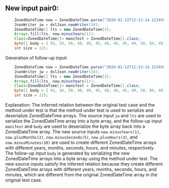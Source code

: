 ## New input pair0:
```java
    ZonedDateTime now = ZonedDateTime.parse("2020-01-12T12:13:14.123456789-03:30");
    JsonWriter jw = dslJson.newWriter(34);
    ZonedDateTime[] lts = new ZonedDateTime[3];
    Arrays.fill(lts, now.minusYears(1));
    Class<ZonedDateTime[]> manifest = ZonedDateTime[].class;
    byte[] body = { 91, 34, 50, 48, 49, 45, 48, 49, 45, 49, 50, 84, 49, 50, 58, 49, 51, 58, 49, 52, 46, 49, 50, 51, 52, 53, 54, 55, 56, 57, 45, 48, 51, 58, 51, 48, 34, 44, 34, 50, 48, 49, 45, 48, 49, 45, 49, 50, 84, 49, 50, 58, 49, 51, 58, 49, 52, 46, 49, 50, 51, 52, 53, 54, 55, 56, 57, 45, 48, 51, 58, 51, 48, 34, 44, 34, 50, 48, 49, 45, 48, 49, 45, 49, 50, 84, 49, 50, 58, 49, 51, 58, 49, 52, 46, 49, 50, 51, 52, 53, 54, 55, 56, 57, 45, 48, 51, 58, 51, 48, 34, 93, 0, 0 };
    int size = 115;
```

Generation of follow-up input:
```java
    ZonedDateTime now = ZonedDateTime.parse("2020-01-12T12:13:14.123456789-03:30");
    JsonWriter jw = dslJson.newWriter(34);
    ZonedDateTime[] lts = new ZonedDateTime[3];
    Arrays.fill(lts, now.minusYears(1));
    Class<ZonedDateTime[]> manifest = ZonedDateTime[].class;
    byte[] body = { 91, 34, 50, 48, 49, 45, 48, 49, 45, 49, 50, 84, 49, 50, 58, 49, 51, 58, 49, 52, 46, 49, 50, 51, 52, 53, 54, 55, 56, 57, 45, 48, 51, 58, 51, 48, 34, 44, 34, 50, 48, 49, 45, 48, 49, 45, 49, 50, 84, 49, 50, 58, 49, 51, 58, 49, 52, 46, 49, 50, 51, 52, 53, 54, 55, 56, 57, 45, 48, 51, 58, 51, 48, 34, 44, 34, 50, 48, 49, 45, 48, 49, 45, 49, 50, 84, 49, 50, 58, 49, 51, 58, 49, 52, 46, 49, 50, 51, 52, 53, 54, 55, 56, 57, 45, 48, 51, 58, 51, 48, 34, 93, 0, 0 };
    int size = 115;
```

Explanation:
The inferred relation between the original test case and the method under test is that the method under test is used to serialize and deserialize ZonedDateTime arrays. The source input `jw` and `lts` are used to serialize the ZonedDateTime array into a byte array, and the follow-up input `manifest` and `body` are used to deserialize the byte array back into a ZonedDateTime array. The new source inputs `now.minusYears(1)`, `now.plusMonths(2)`, `now.minusSeconds(5)`, `now.plusHours(3)`, and `now.minusMinutes(10)` are used to create different ZonedDateTime arrays with different years, months, seconds, hours, and minutes, respectively. The follow-up input `body` is generated by serializing the new ZonedDateTime arrays into a byte array using the method under test. The new source inputs satisfy the inferred relation because they create different ZonedDateTime arrays with different years, months, seconds, hours, and minutes, which are different from the original ZonedDateTime array in the original test case.
